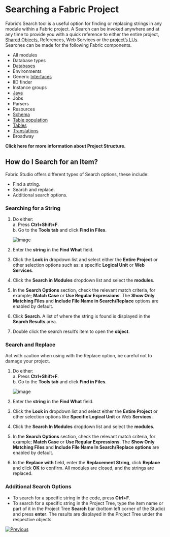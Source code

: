 # Searching a Fabric Project

Fabric’s Search tool is a useful option for finding or replacing strings in any module within a Fabric project. A Search can be invoked anywhere and at any time to provide you with a quick reference to either the entire project, [Shared Objects](https://github.com/k2view-academy/K2View-Academy/blob/master/articles/04_fabric_studio/12_shared_objects.md), References, Web Services or the [project’s LUs](https://github.com/k2view-academy/K2View-Academy/blob/master/articles/03_logical_units/01_LU_overview.md).\
Searches can be made for the following Fabric components. 
* All modules
* Database types
* [Databases](https://github.com/k2view-academy/K2View-Academy/blob/master/articles/05_DB_interfaces/04_creating_a_new_database_interface.md)
* Environments
* Generic [Interfaces](https://github.com/k2view-academy/K2View-Academy/blob/master/articles/05_DB_interfaces/01_interfaces_overview.md)
* IID finder
* Instance groups
* [Java ](https://github.com/k2view-academy/K2View-Academy/blob/master/articles/07_table_population/08_project_functions.md)
* Jobs
* Parsers
* Resources
* [Schema](https://github.com/k2view-academy/K2View-Academy/blob/master/articles/03_logical_units/03_LU_schema_window.md)
* [Table population](https://github.com/k2view-academy/K2View-Academy/blob/master/articles/07_table_population/01_table_population_overview.md)
* [Tables](https://github.com/k2view-academy/K2View-Academy/blob/master/articles/06_LU_tables/01_LU_tables_overview.md)
* [Translations](https://github.com/k2view-academy/K2View-Academy/blob/master/articles/09_translations/01_translations_overview_and_use_cases.md)
* Broadway

**Click here for more information about Project Structure.**

## How do I Search for an Item?

Fabric Studio offers different types of Search options, these include:
* Find a string.
* Search and replace.
* Additional search options.

### Searching for a String 

1. Do either:\
    a. Press **Ctrl+Shift+F**.\
    b. Go to the **Tools tab** and click **Find in Files**.
    
    ![image](https://github.com/k2view-academy/K2View-Academy/blob/master/articles/12_LU_navigation/images/10_02_01%20Tools%20tab.png)
    
2. Enter the **string** in the **Find What** field.
3.	Click the **Look in** dropdown list and select either the **Entire Project** or other selection options such as: a specific **Logical Unit** or **Web Services**.
4.	Click the **Search in Modules** dropdown list and select the **modules**.
5.	In the **Search Options** section, check the relevant match criteria, for example; **Match Case** or **Use Regular Expressions**. The **Show Only Matching Files** and **Include File Name in Search/Replace** options are enabled by default. 
6.	Click **Search**. A list of where the string is found is displayed in the **Search Results** area.
7.	Double click the search result’s item to open the **object**. 

### Search and Replace

Act with caution when using with the Replace option, be careful not to damage your project. 
1. Do either:\
    a. Press **Ctrl+Shift+F**.\
    b. Go to the **Tools tab** and click **Find in Files**.
    
    ![image](https://github.com/k2view-academy/K2View-Academy/blob/master/articles/12_LU_navigation/images/10_02_02%20Find%20in%20Files.png)

2.	Enter the **string** in the **Find What** field.
3.	Click the **Look in** dropdown list and select either the **Entire Project** or other selection options like **Specific Logical Unit** or Web **Services**.
4.	Click the **Search In Modules** dropdown list and select the **modules**.
5.	In the **Search Options** section, check the relevant match criteria, for example; **Match Case** or **Use Regular Expressions**. The **Show Only Matching Files** and **Include File Name In Search/Replace options** are enabled by default. 
6.	In the **Replace with** field, enter the **Replacement String**, click **Replace** and click **OK** to confirm. All modules are closed, and the strings are replaced.

### Additional Search Options
* To search for a specific string in the code, press **Ctrl+F**. 
* To search for a specific string in the Project Tree, type the item name or part of it in the Project Tree **Search** bar (bottom left corner of the Studio) and press **enter**. The results are displayed in the Project Tree under the respective objects.


[![Previous](https://github.com/k2view-academy/K2View-Academy/blob/master/articles/images/Previous.png)](https://github.com/k2view-academy/K2View-Academy/blob/master/articles/12_LU_navigation/01_Navigating_an_LU_schema.md)



